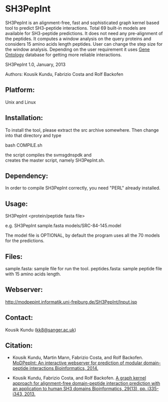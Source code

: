 SH3PepInt
===

SH3PepInt is an alignment-free, fast and sophisticated graph kernel based tool to predict SH3-peptide interactions. Total 69 built-in models are available for SH3-peptide predictions. It does not need any pre-alignment of the peptides. It computes a window analysis on the query proteins and considers 15 amino acids length peptides. User can change the step size for the window analysis. Depending on the user requirement it uses [Gene Ontology](http://www.ebi.ac.uk/QuickGO/) database for getting more reliable interactions.

SH3PepInt 1.0, January, 2013 

Authors: Kousik Kundu, Fabrizio Costa and Rolf Backofen

Platform:
------------

Unix and Linux


Installation:
------------

To install the tool, please extract the src archive somewhere. Then change
into that directory and type

bash COMPILE.sh

the script compiles the svmsgdnspdk and  
creates the master script, namely SH3PepInt.sh. 




Dependency:
-------------

In order to compile SH3PepInt correctly, you need "PERL" already installed.



Usage:
--------------

SH3PepInt <protein/peptide fasta file> <model file>

e.g. SH3PepInt sample.fasta models/SRC-84-145.model

The model file is OPTIONAL, by default the program uses all the 70 models for the predictions. 


Files:
-----------------
sample.fasta: sample file for run the tool.
peptides.fasta: sample peptide file with 15 amino acids length.


Webserver:
-----------------
http://modpepint.informatik.uni-freiburg.de/SH3PepInt/Input.jsp


Contact:
-----------------
Kousik Kundu (kk8@sanger.ac.uk)


Citation:
-----------------
* Kousik Kundu, Martin Mann, Fabrizio Costa, and Rolf Backofen.
[MoDPepInt: An interactive webserver for prediction of modular domain-peptide interactions
Bioinformatics, 2014.](https://academic.oup.com/bioinformatics/article-lookup/doi/10.1093/bioinformatics/btu350)

* Kousik Kundu, Fabrizio Costa, and Rolf Backofen.
[A graph kernel approach for alignment-free domain-peptide interaction prediction with an application to human SH3 domains
Bioinformatics, 29(13), pp. i335-i343, 2013.](https://academic.oup.com/bioinformatics/article-lookup/doi/10.1093/bioinformatics/btt220)




